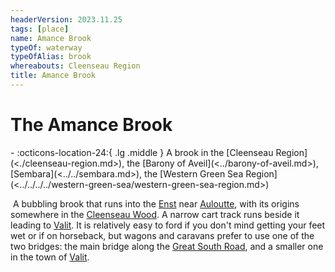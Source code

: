 ```yaml
---
headerVersion: 2023.11.25
tags: [place]
name: Amance Brook
typeOf: waterway
typeOfAlias: brook
whereabouts: Cleenseau Region
title: Amance Brook
---
```

# The Amance Brook
<div class="grid cards ext-narrow-margin ext-one-column" markdown>
-    :octicons-location-24:{ .lg .middle } A brook in the [Cleenseau Region](<./cleenseau-region.md>), the [Barony of Aveil](<../barony-of-aveil.md>), [Sembara](<../../sembara.md>), the [Western Green Sea Region](<../../../../western-green-sea/western-green-sea-region.md>)  
</div>


 A bubbling brook that runs into the [Enst](<../../../rivers/wistel-enst-watershed/enst.md>) near [Auloutte](<./auloutte.md>), with its origins somewhere in the [Cleenseau Wood](<./cleenseau-wood.md>). A narrow cart track runs beside it leading to [Valit](<./valit.md>). It is relatively easy to ford if you don't mind getting your feet wet or if on horseback, but wagons and caravans prefer to use one of the two bridges: the main bridge along the [Great South Road](<../../../roads/great-south-road.md>), and a smaller one in the town of [Valit](<./valit.md>).
